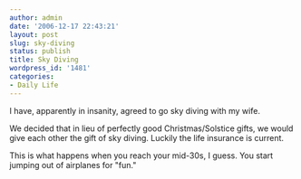 ```yaml
---
author: admin
date: '2006-12-17 22:43:21'
layout: post
slug: sky-diving
status: publish
title: Sky Diving
wordpress_id: '1481'
categories:
- Daily Life
---
```

I have, apparently in insanity, agreed to go sky diving with my wife.

We decided that in lieu of perfectly good Christmas/Solstice gifts, we would give each other the gift of sky diving. Luckily the life insurance is current.

This is what happens when you reach your mid-30s, I guess. You start jumping out of airplanes for "fun."

